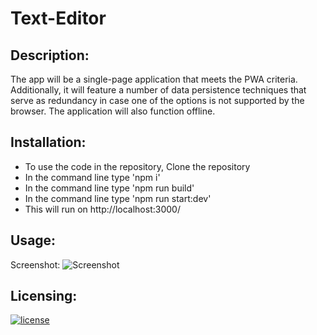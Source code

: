 # Text-Editor

## Description:
The app will be a single-page application that meets the PWA criteria. Additionally, it will feature a number of data persistence techniques that serve as redundancy in case one of the options is not supported by the browser. The application will also function offline.

## Installation:
- To use the code in the repository, Clone the repository
- In the command line type 'npm i'
- In the command line type 'npm run build'
- In the command line type 'npm run start:dev'
- This will run on http://localhost:3000/

## Usage:
Screenshot: ![Screenshot](assets/img/Screenshot.png)

## Licensing:
[![license](https://img.shields.io/badge/license-MIT-blue)](https://shields.io)
